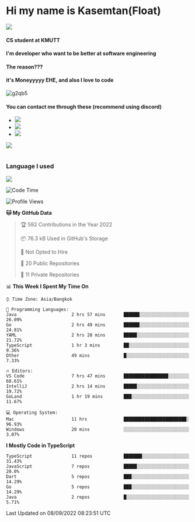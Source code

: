 # Hi my name is Kasemtan(Float)
![](https://64.media.tumblr.com/9c2a8f831efe8da556ffbf89cebb52c9/b86c1ab833a37e32-93/s1280x1920/d000dc22f75df64be2bc150f5fa69c4f6df6bb07.gifv)
#### CS student at KMUTT
#### I'm developer who want to be better at software engineering
#### The reason???
#### it's Moneyyyyy EHE, and also I love to code
![g2qb5](https://user-images.githubusercontent.com/69688279/175812510-9235eaf7-72f7-40d3-b163-56efa9aa5c6b.gif)

#### You can contact me through these (recommend using discord)
- [![](https://img.shields.io/badge/Discord-5865F2?logo=Discord&logoColor=white)](https://discordapp.com/users/278155096225742848)
- [![](https://img.shields.io/badge/Facebook-1877F2?logo=facebook&logoColor=white)](https://www.facebook.com/float.teavasirichokchai/)
- [![](https://img.shields.io/badge/linkedin-0A66C2?logo=linkedin&logoColor=white)](https://www.linkedin.com/in/kasemtan-teavasirichokchai-975531227/)

[![](https://github-readme-stats.vercel.app/api?username=FloatKasemtan&show_icons=true&theme=nightowl)]()
#
### Language I used
[![](https://github-readme-stats.vercel.app/api/top-langs/?username=FloatKasemtan&layout=compact&theme=nightowl)]()
<!--START_SECTION:waka-->
![Code Time](http://img.shields.io/badge/Code%20Time-704%20hrs%2020%20mins-blue)

![Profile Views](http://img.shields.io/badge/Profile%20Views-2-blue)

**🐱 My GitHub Data** 

> 🏆 592 Contributions in the Year 2022
 > 
> 📦 76.3 kB Used in GitHub's Storage 
 > 
> 🚫 Not Opted to Hire
 > 
> 📜 20 Public Repositories 
 > 
> 🔑 11 Private Repositories  
 > 
📊 **This Week I Spent My Time On** 

```text
⌚︎ Time Zone: Asia/Bangkok

💬 Programming Languages: 
Java                     2 hrs 57 mins       ██████░░░░░░░░░░░░░░░░░░░   26.09% 
Go                       2 hrs 49 mins       ██████░░░░░░░░░░░░░░░░░░░   24.81% 
YAML                     2 hrs 28 mins       █████░░░░░░░░░░░░░░░░░░░░   21.72% 
TypeScript               1 hr 3 mins         ██░░░░░░░░░░░░░░░░░░░░░░░   9.36% 
Other                    49 mins             █░░░░░░░░░░░░░░░░░░░░░░░░   7.33%

🔥 Editors: 
VS Code                  7 hrs 47 mins       █████████████████░░░░░░░░   68.61% 
IntelliJ                 2 hrs 14 mins       █████░░░░░░░░░░░░░░░░░░░░   19.72% 
GoLand                   1 hr 19 mins        ███░░░░░░░░░░░░░░░░░░░░░░   11.67%

💻 Operating System: 
Mac                      11 hrs              ████████████████████████░   96.93% 
Windows                  20 mins             ░░░░░░░░░░░░░░░░░░░░░░░░░   3.07%

```

**I Mostly Code in TypeScript** 

```text
TypeScript               11 repos            ███████░░░░░░░░░░░░░░░░░░   31.43% 
JavaScript               7 repos             █████░░░░░░░░░░░░░░░░░░░░   20.0% 
Dart                     5 repos             ███░░░░░░░░░░░░░░░░░░░░░░   14.29% 
Go                       5 repos             ███░░░░░░░░░░░░░░░░░░░░░░   14.29% 
Java                     2 repos             █░░░░░░░░░░░░░░░░░░░░░░░░   5.71%

```



 Last Updated on 08/09/2022 08:23:51 UTC
<!--END_SECTION:waka-->
<!--
**FloatKasemtan/FloatKasemtan** is a ✨ _special_ ✨ repository because its `README.md` (this file) appears on your GitHub profile.

Here are some ideas to get you started:

- 🔭 I’m currently working on ...
- 🌱 I’m currently learning ...
- 👯 I’m looking to collaborate on ...
- 🤔 I’m looking for help with ...
- 💬 Ask me about ...
- 📫 How to reach me: ...
- 😄 Pronouns: ...
- ⚡ Fun fact: ...
-->
